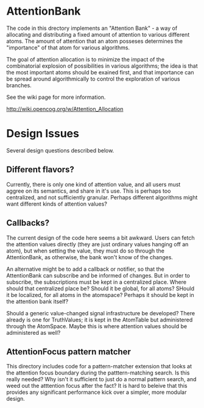 
AttentionBank
=============

The code in this drectory implements an "Attention Bank" - a way of
allocating and distributing a fixed amount of attention to various
different atoms.  The amount of attention that an atom posseses
determines the "importance" of that atom for various algorithms.

The goal of attention allocation is to minimize the impact of the
combinatorial explosion of possibilities in various algorithms; the
idea is that the most important atoms should be exained first, and
that importance can be spread around algorithmically to control the
exploration of various branches.

See the wiki page for more information.

http://wiki.opencog.org/w/Attention_Allocation

Design Issues
=============
Several design questions described below.

Different flavors?
------------------
Currently, there is only one kind of attention value, and all users
must aggree on its semantics, and share in it's use.  This is perhaps
too centralized, and not sufficiently granular.  Perhaps different
algorithms might want different kinds of attention values?

Callbacks?
----------
The current design of the code here seems a bit awkward. Users can
fetch the attention values directly (they are just ordinary values
hanging off an atom), but when setting the value, they must do so
through the AttentionBank, as otherwise, the bank won't know of the
changes.

An alternative might be to add a callback or notifier, so that the
AttentionBank can subscribe and be informed of changes. But in order
to subscribe, the subscriptions must be kept in a centralized place.
Where should that centralized place be? Should it be global, for all
atoms? SHould it be localized, for all atoms in the atomspace? Perhaps
it should be kept in the attention bank itself?

Should a generic value-changed signal infrastructure be developed?
There already is one for TruthValues; it is kept in the AtomTable
but administered through the AtomSpace.  Maybe this is where attention
values should be administered as well?

AttentionFocus pattern matcher
------------------------------
This directory includes code for a pattern-matcher extension that looks
at the attention focus boundary during the patttern-matching search.
Is this really needed?  Why isn't it sufficient to just do a normal
pattern search, and weed out the atttention focus after the fact?
It is hard to beleive that this provides any significant performance
kick over a simpler, more modular design.
